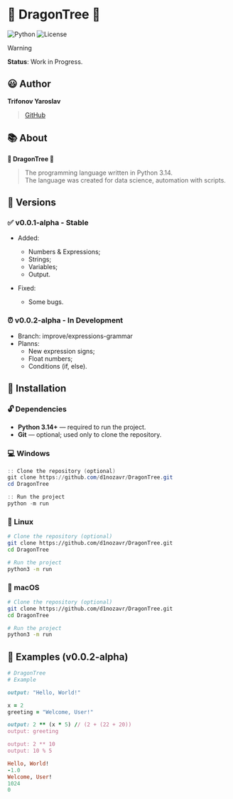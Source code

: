# :dragon: DragonTree :deciduous_tree:
![Python](https://img.shields.io/badge/python-3.14%2B-blue?style=for-the-badge&logo=python&logoColor=white)
![License](https://img.shields.io/badge/license-MIT-green?style=for-the-badge)

> [!WARNING]
> **Status**: Work in Progress.

## :smiley: Author

**Trifonov Yaroslav**
> [GitHub](https://github.com/d1nozavr)

## :books: About
**:dragon: DragonTree :deciduous_tree:**
> The programming language written in Python 3.14.  
> The language was created for data science, automation with scripts.

## :round_pushpin: Versions

### :white_check_mark: v0.0.1-alpha - Stable
- Added:
    - Numbers & Expressions;
    - Strings;
    - Variables;
    - Output.

- Fixed:
    - Some bugs.

### :alarm_clock: v0.0.2-alpha - In Development
- Branch: improve/expressions-grammar
- Planns:
    - New expression signs;
    - Float numbers;
    - Conditions (if, else).

## :pencil: Installation

### :unlock: Dependencies
- **Python 3.14+** — required to run the project.  
- **Git** — optional; used only to clone the repository.

### :computer: Windows
```powershell
:: Clone the repository (optional)
git clone https://github.com/d1nozavr/DragonTree.git
cd DragonTree

:: Run the project
python -m run
```

### :penguin: Linux
```bash
# Clone the repository (optional)
git clone https://github.com/d1nozavr/DragonTree.git
cd DragonTree

# Run the project
python3 -m run
```

### :apple: macOS
```bash
# Clone the repository (optional)
git clone https://github.com/d1nozavr/DragonTree.git
cd DragonTree

# Run the project
python3 -m run
```

## :large_blue_diamond: Examples (v0.0.2-alpha)

```ruby
# DragonTree
# Example

output: "Hello, World!"

x = 2
greeting = "Welcome, User!"

output: 2 ** (x * 5) // (2 + (22 + 20))
output: greeting

output: 2 ** 10
output: 10 % 5
```

```ruby
Hello, World!
-1.0
Welcome, User!
1024
0
```
